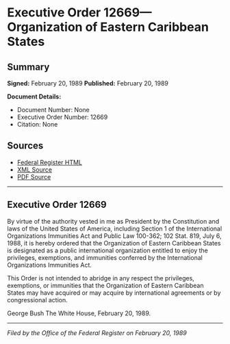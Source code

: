 # Executive Order 12669—Organization of Eastern Caribbean States

## Summary

**Signed:** February 20, 1989
**Published:** February 20, 1989

**Document Details:**
- Document Number: None
- Executive Order Number: 12669
- Citation: None

## Sources
- [Federal Register HTML](https://www.presidency.ucsb.edu/documents/executive-order-12669-organization-eastern-caribbean-states)
- [XML Source](None)
- [PDF Source](None)

---

## Executive Order 12669

By virtue of the authority vested in me as President by the Constitution and laws of the United States of America, including Section 1 of the International Organizations Immunities Act and Public Law 100-362; 102 Stat. 819, July 6, 1988, it is hereby ordered that the Organization of Eastern Caribbean States is designated as a public international organization entitled to enjoy the privileges, exemptions, and immunities conferred by the International Organizations Immunities Act.

This Order is not intended to abridge in any respect the privileges, exemptions, or immunities that the Organization of Eastern Caribbean States may have acquired or may acquire by international agreements or by congressional action.

George Bush
The White House,
February 20, 1989.

---

*Filed by the Office of the Federal Register on February 20, 1989*
